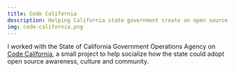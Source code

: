 ```yaml
---
title: Code California
description: Helping California state government create an open source culture.
img: code-california.png
---
```


I worked with the State of California Government Operations Agency on [Code California](https://go.code.ca.gov), a small project to help socialize how the state could adopt open source awareness, culture and community.